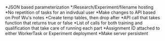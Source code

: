 *JSON based parameterization
*/Research/Experiment/filename hosting
*No repetition of tasks for an indivdual user
*Make changes to API based on Prof Wu's notes
*Create temp tables, then drop after
*API call that takes function that returns true or false
*List of calls for both training and qualification that take care of running each part
*Assignment ID attached to either WorkerTask or Experiment deployment
*Make server persistent
